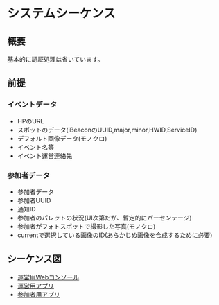 # システムシーケンス

## 概要

基本的に認証処理は省いています。

## 前提

### イベントデータ

- HPのURL
- スポットのデータ(iBeaconのUUID,major,minor,HWID,ServiceID)
- デフォルト画像データ(モノクロ)
- イベント名等
- イベント運営連絡先

### 参加者データ

- 参加者データ
- 参加者UUID
- 通知ID
- 参加者のパレットの状況(UI次第だが、暫定的にパーセンテージ)
- 参加者がフォトスポットで撮影した写真(モノクロ)
- currentで選択している画像のID(あらかじめ画像を合成するために必要)

## シーケンス図

- [運営用Webコンソール](admin.md)
- [運営用アプリ](admin-mobile.md)
- [参加者用アプリ](mobile.md)
